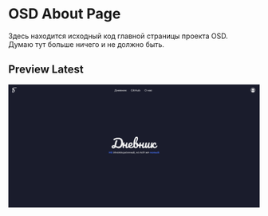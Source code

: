 # OSD About Page
Здесь находится исходный код главной страницы проекта OSD. <br>Думаю тут больше ничего и не должно быть.

## Preview Latest
![Preview](/md/prev.gif)